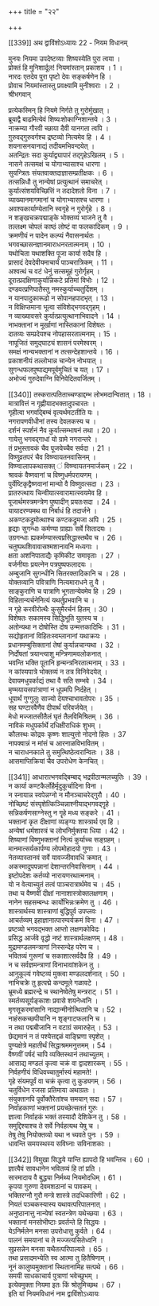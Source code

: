 +++
title = "२२"

+++


[[339]] 
अथ द्वाविंशोऽध्यायः
22 - नियम विधानम्

मुनयः
नियमा उपदेष्टव्याः शिष्यस्येति पुरा त्वया ।  
प्रोक्तं हि मुनिशार्दूल! नियमांस्तान्
प्रकाशय । 1 ।  
नारदः
एतदेव पुरा पृष्टो देवः सङ्कर्षणेन हि ।  
प्रोवाच नियमांस्तास्तु प्रवक्ष्यामि मुनीश्वराः । 2 ।  
श्रीभगवान्

प्रत्येकस्मिन्
हि नियमे निर्गते तु गुरोर्मुखात् ।  
ब्रूयाद्वै बाढमित्येवं शिष्यःशोकाग्निशान्तये । 3 ।  
नाक्रम्या गौरवी च्छाया दैवी यानगता त्वपि ।  
ग़ुरुवद्गुरुवर्गश्च द्रष्टव्यो नित्यमेव हि । 4 ।  
शयनासनयानाद्यं तदीयमभिवन्दयेत् ।  
अतन्द्रितः सदा कुर्याद्व्यापारं तद्गृहेऽखिलम् । 5 ।  
नासने तत्समक्षं च योगाभ्यासाश्च धारणा ।  
सुयन्त्रितः संयतवाक्तदाज्ञासम्प्रतीक्षकः । 6 ।  
तत्सन्निधौ तु नान्येषां प्रत्युत्थानं समाचरेत् ।  
कुर्यात्संशयविच्छित्तिं न तदादेशतो विना । 7 ।  
व्याख्यानमागमानां च योगाभ्यासश्च धारणा ।  
अवश्यकार्याण्येतानि स्वगृहे न गुरोर्गृहे । 8 ।  
न शङ्खचक्रपद्माङ्के भोक्तव्यं भाजने तु वै ।  
तल्लक्ष्म चोपलं काष्ठं लोष्टं
वा फलकादिकम् । 9 ।  
क्रमणीयं न पादेन कल्प्यं नैवासनार्थतः ।  
भगवच्छासनज्ञानमाराधनरतात्मनाम् । 10 ।  
यथोचिता यथाशक्ति पूजा कार्या सदैव हि ।  
प्रासादं देवदेवीयमाचार्यं पाञ्चरात्रिकम् । 11 ।  
अश्वत्थं च वटं धेनुं सत्समूहं गुरोर्गृहम् ।  
दूरात्प्रदक्षिणाकुर्यान्निकटे प्रतिमां विभोः । 12 ।  
दण्डवत्प्रणिपातैस्तु नमस्कुर्याच्चतुर्दिशम् ।  
न यानपादुकारूढो न सोपानहपादभृत् । 13 ।  
न विक्षिप्तमाना भूत्वा संविशेद्भगवद्गृहम् ।  
न व्याख्यावसरे कुर्यात्प्रत्युत्थानाभिवादने । 14 ।  
नाभक्तानां न मूर्खाणां नास्तिकानां विशेषतः ।  
दातव्यः सम्प्रदेयश्च नोपहासरतात्मनाम् । 15 ।  
नापूजितं समुद्घाट्यं शासनं परमेश्वरम् ।  
समक्षं नान्यभक्तानां न तत्सन्देहशान्तये । 16 ।  
प्रकाशनीयं तल्लोभान्न चान्येन नोभयात् ।  
सुगन्धफलपुष्पाद्यमपूर्वमुचितं च यत् । 17 ।  
अभोज्यं गुरुदेवाग्नि विनिवेदितवर्जितम् ।  

[[340]]
तस्करात्पतिताच्चण्डाद्दम्भ लोभमदान्वितात् । 18 ।  
मात्रावित्तं
न गृह्णीयादभक्तादुपचारतः ।  
गृहीत्वा भगवद्बिम्बं वृत्यर्थमटतीति यः ।  
नगरापणवीधीनां तस्य देवलकस्य च ।  
दर्शनं स्पर्शनं नैव कुर्यात्सम्भाषनं तथा । 20 ।  
गायेत्तु भगवद्गाधां
यो ग्रामे नगरान्तरे ।  
तं प्रभुस्तावकं चैव पूजयेच्चैव सर्वदा । 21 ।  
विष्णुव्रतपरं चैव विष्ण्वायतनवासिनम् ।  
विष्ण्वालापकथासक्त्
ं विष्ण्वायतनमार्जकम् । 22 ।  
श्रावकं वैष्णवानां च विष्णुधर्मपरायणम् ।  
पुर्येष्टिकृद्वैष्णवानां मान्यो वै विष्णुवत्सदा । 23 ।  
प्रातरुत्थाय चिन्वीयात्स्वारामात्स्वयमेव हि ।  
पूजार्थमस्त्रमन्त्रेण पुष्पादीन्
प्रयतःसदा । 24 ।  
यायादरण्यमथ वा निर्बाधं
हि तदार्जने ।  
अकण्टकद्रुमोत्थाश्च कण्टकद्रुमजा अपि । 25 ।   
हृद्याः सुगन्धाः कर्मण्या ग्राह्याः सर्वे सितादयः ।  
उग्रगन्धाः ह्यकर्मण्यास्त्वप्रसिद्धास्तथैव च । 26 ।  
चतुष्पथशिवावासश्मशानावनि मध्यगाः ।  
क्षता अशनिपाताद्यैः कृमिकीट समावृताः । 27 ।  
वर्जनीयाः प्रयत्नेन पत्रपुष्पफलादयः ।  
अम्बुजानि सुगन्धीनि सितरक्तादिकानि च । 28 ।  
योक्तव्यानि पवित्राणि नित्यमाराधने तु वै ।  
साङ्कुराणि च पात्राणि भूगतान्येवमेव हि । 29 ।  
विहितान्यर्चनेनित्यं यथर्तुप्रभवानि च ।  
न गृहे करवीरोत्थैः कुसुमैरर्चनं हितम् । 30 ।  
विशेषतः सकामस्य सिद्धिभूति युतस्य च ।  
अतोन्यथा न दोषोस्ति दोष उन्मत्तकादिभिः । 31 ।  
सद्योहृतानां विहितःस्वम्लानानां यथाक्रयः ।  
प्रधानमम्बुसिक्तानां तेषां कुर्यान्नचान्यथा । 32 ।  
निर्दोषतां त्रयान्त्याशु मन्त्रिणामवलोकनात् ।  
भवन्ति भक्ति पूतानि हृन्मन्त्रनिरतात्मनाम् । 33 ।  
न कांस्यपात्रे भोक्तव्यं न तत्र विनिवेदयेत् ।  
देवायमधुपर्काद्यं तथा वै सति सम्भवे । 34 ।  
मृण्मयायसपा॑त्राणां न धूपमपि निर्दहेत् ।  
धूपार्थं गुग्गुलुः साज्यो देयश्चाभावतोपरः । 35 ।  
सह घण्टारवैणैव दीपार्थं परिवर्जयेत् ।  
मेधो मज्जातसीतैलं घृतं तैलविमिश्रितम् । 36 ।  
नाविकं मधुपर्कार्थे दधिक्षीराधिकं शुभम् ।  
कौलस्थः कोद्रवः कृष्णः शाल्युत्तो नोदनो हितः । 37  
नापक्वान्नं न मांसं च आरनाळविभावितम् ।  
न चाराधनकाले तु समुत्थिष्ठेत्वरान्वितः । 38 ।  
आसमाप्तिक्रियां चैव उपरोधेण केनचित् ।  

[[341]] 
आधारात्भगवद्बिम्बाद्
भद्रपीठान्मलच्युतिः । 39 ।  
न कार्या कण्टकैर्लोहैर्मृदुकूर्चादिना विना ।  
न स्नायान्न स्वपेन्नग्नो न मौनञ्चाचरेद्गुरौ । 40 ।  
नोच्छिष्टं संस्पृशेत्किञ्चिन्नाश्नीयाद्भगवद्गॄहे ।  
सन्निकर्षणसाग्नेस्तु न गॄहे मध्य सङ्करे । 41 ।  
भक्तानां कृत दीक्षाणां व्यङ्ग्यः शास्त्रार्थ एव हि ।  
अन्येषां धर्मशास्त्रं च लोभनिर्मुक्तया धिया । 42 ।  
शिष्याणां विष्णुभक्तानां नित्यं कुर्याच्च सङ्ग्रहम् ।  
मानमात्सर्यकार्पण्य लोपमोहादयो गुणाः । 43 ।  
नेतव्यास्तानवं सर्वे यावज्जीवावधिं क्रमात् ।  
अकस्मादुपपन्नानां देशान्तरनिवासिनाम् । 44 ।  
इष्टोपदेशः कर्तव्यो नारायणरथात्मनाम् ।  
यो न वेत्याच्युतं तत्वं पाञ्चरात्रार्थमेव च । 45 ।  
तथा च वैष्णवीं दीक्षां नानाशास्त्रोक्तलक्षणाम् ।  
नानेन सहसम्बन्धः कार्योभिन्नःक्रमेण तु । 46 ।  
शास्त्रार्थस्य शास्त्राणां बुद्धिपूर्व उपप्लवः ।  
आचर्तव्यम् इहाज्ञानात्पारम्पर्यक्रमं विना । 47 ।  
प्रष्टव्यो भगवद्भक्त आप्तो लक्षणकोविदः ।  
प्रसिद्ध आर्जवे वृद्धो नष्टं शास्त्रार्थलक्षणम् । 48 ।  
मुद्रामण्डलमन्त्राणां निस्सन्देह परेण च ।  
भवितव्यं गुरूणां च सकाशात्सर्वदैव हि । 49 ।  
न च सर्वज्ञमन्त्राणां विनाभावांशकेन तु ।  
आनुकूल्यं गवेष्टव्यं मुक्त्वा मण्डलदर्शनात् । 50 ।  
नाभिचक्रे तु हृत्पद्मे कन्दमूले गळावटे ।  
भ्रूमध्ये ब्रह्मरन्द्रे च स्थानेष्वेतेषु मन्त्रराट् । 51 ।  
स्मर्तव्यसूर्यङ्काशः प्रवासे शयनेध्वनि ।  
मृगसूकरमांसानि नाद्यान्मीनोत्थितानि च । 52 ।  
नाहंसकच्छपीयानि न शृङ्गाटफलानि च ।  
न तथा पद्मबीजानि न वटाग्रं समारुहेत् । 53 ।  
छेद्यमानं न तं पश्येत्तद्दळं वाङ्घ्रिणा स्पृशेत् ।  
पुण्यक्षेत्रे महातीर्थं सिद्धाश्रममनुत्तमम् । 54 ।  
वैष्णवीं पर्षदं चापि व्यक्तिस्थानं तथाच्युतम् ।  
आसाद्य मण्डलं कृत्वा चक्रं वा द्वादशारकम् । 55 ।  
निर्वहणीयं विधिवच्चातुर्मास्यं महामते! ।  
गृहे संयमपूर्वं वा चक्रं कृत्वा तु कुड्यगम् । 56 ।  
चतुर्विधेन रजसा प्रतिमाया अथाग्रतः ।  
संयुक्तानपि पूर्वोक्तैरेतांश्च समयान्
सदा । 57 ।  
निर्वाहकाणां भक्तानां प्रयच्छेत्सततं गुरुः ।  
ज्ञात्वा निर्वाहकं भक्तं तस्यादौ देशिकेन तु । 58 ।  
समुद्दिश्याश्च ते सर्वे निर्वहत्यथ येषु च ।  
तेषु तेषु नियोक्तव्यो यथा न च्यवते पुनः । 59 ।  
धावन्ति समयस्थस्य सविघ्नाः सविनाशकाः ।  

[[342]]
विमुखा सिद्धये यान्ति ह्यापदो हि भवन्तिच । 60 ।  
ज्ञात्वैवं सावधानेन भवितव्यं हि तां प्रति ।  
सारमादाय वै बुद्ध्या निर्मथ्य नियमोदधिम् । 61 ।  
कृपया गुरुणा देवमशठानां च पावकम् ।  
भक्तिरग्नौ गुरौ मन्त्रे शास्त्रे तदधिकारिणी । 62 ।  
नियतं पञ्चकस्यास्य यथावत्परिपालनात् ।  
अनुष्ठानात्तु नान्येषां स्वतन्त्रेण यथेच्छया । 63 ।  
भक्तानां मनसोभीष्टाः प्रवर्तन्ते हि सिद्धयः ।  
येऽनिर्मलेन मनसा उपरोधात्तु कुर्वते । 64 ।  
पालनं समयानां च ते मज्जत्यसितेध्वनि ।  
सुप्रसन्नेन मनसा यथैतत्परिपाल्यते । 65 ।  
तथा प्रसादमभ्येति स्व आत्मा तु हितैषिणाम् ।  
नूनं कालुष्यमुक्तानां स्थितानामिह सत्पथे । 66 ।  
समयी साधकाचार्य पुत्राणां भवेच्छुभम् ।  
इत्येवमुक्ता नियमा इतः किं श्रोतुमिच्छथ । 67 ।  
इति यां नियमविधानं नाम द्वाविंशोऽध्यायः

